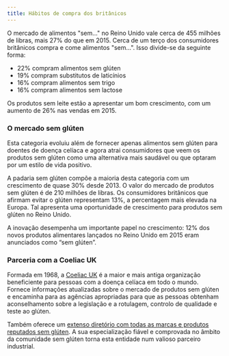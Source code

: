 ```yaml
---
title: Hábitos de compra dos britânicos
---
```

O mercado de alimentos "sem..." no Reino Unido vale cerca de 455 milhões de libras, mais 27% do que em 2015.
Cerca de um terço dos consumidores britânicos compra e come alimentos "sem...". Isso divide-se da seguinte forma:
- 22% compram alimentos sem glúten
- 19% compram substitutos de laticínios
- 16% compram alimentos sem trigo
- 16% compram alimentos sem lactose

Os produtos sem leite estão a apresentar um bom crescimento, com um aumento de 26% nas vendas em 2015.

### O mercado sem glúten

Esta categoria evoluiu além de fornecer apenas alimentos sem glúten para doentes de doença celíaca e agora atrai consumidores que veem os produtos sem glúten como uma alternativa mais saudável ou que optaram por um estilo de vida positivo.

A padaria sem glúten compõe a maioria desta categoria com um crescimento de quase 30% desde 2013.  O valor do mercado de produtos sem glúten é de 210 milhões de libras. Os consumidores britânicos que afirmam evitar o glúten representam 13%, a percentagem mais elevada na Europa. Tal apresenta uma oportunidade de crescimento para produtos sem glúten no Reino Unido.			

A inovação desempenha um importante papel no crescimento: 12% dos novos produtos alimentares lançados no Reino Unido em 2015 eram anunciados como “sem glúten”.

### Parceria com a Coeliac UK

Formada em 1968, a [Coeliac UK](https://www.coeliac.org.uk/) é a maior e mais antiga organização beneficiente para pessoas com a doença celíaca em todo o mundo. Fornece informações atualizadas sobre o mercado de produtos sem glúten e encaminha para as agências apropriadas para que as pessoas obtenham aconselhamento sobre a legislação e a rotulagem, controlo de qualidade e teste ao glúten.

Também oferece um [extenso diretório com todas as marcas e produtos reputados sem glúten](https://www.coeliac.org.uk/gluten-free-diet-and-lifestyle/food-shopping/food-and-drink-directory/). A sua especialização fiável e comprovada no âmbito da comunidade sem glúten torna esta entidade num valioso parceiro industrial.